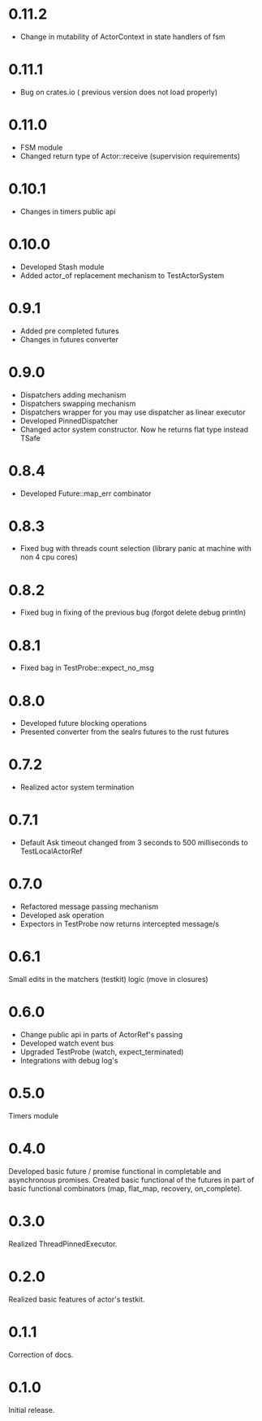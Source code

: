 # 0.11.2

* Change in mutability of ActorContext in state handlers of fsm

# 0.11.1

* Bug on crates.io ( previous version does not load properly)

# 0.11.0

* FSM module
* Changed return type of Actor::receive (supervision requirements)

# 0.10.1

* Changes in timers public api

# 0.10.0

* Developed Stash module
* Added actor_of replacement mechanism to TestActorSystem

# 0.9.1

* Added pre completed futures
* Changes in futures converter

# 0.9.0

* Dispatchers adding mechanism
* Dispatchers swapping mechanism
* Dispatchers wrapper for you may use dispatcher as linear executor
* Developed PinnedDispatcher
* Changed actor system constructor. Now he returns flat type instead TSafe

# 0.8.4

* Developed Future::map_err combinator

# 0.8.3

* Fixed bug with threads count selection (library panic at machine with non 4 cpu cores)

# 0.8.2

* Fixed bug in fixing of the previous bug (forgot delete debug println)

# 0.8.1

* Fixed bag in TestProbe::expect_no_msg

# 0.8.0

* Developed future blocking operations
* Presented converter from the sealrs futures to the rust futures

# 0.7.2

* Realized actor system termination

# 0.7.1

* Default Ask timeout changed from 3 seconds to 500 milliseconds to TestLocalActorRef

# 0.7.0

* Refactored message passing mechanism
* Developed ask operation
* Expectors in TestProbe now returns intercepted message/s

# 0.6.1

Small edits in the matchers (testkit) logic (move in closures)

# 0.6.0

* Change public api in parts of ActorRef's passing
* Developed watch event bus
* Upgraded TestProbe (watch, expect_terminated)
* Integrations with debug log's

# 0.5.0

Timers module

# 0.4.0

Developed basic future / promise functional in completable and asynchronous promises. Created basic functional of the futures in part of basic functional combinators (map, flat_map, recovery, on_complete).

# 0.3.0

Realized ThreadPinnedExecutor.

# 0.2.0

Realized basic features of actor's testkit.

# 0.1.1

Correction of docs.

# 0.1.0

Initial release.
